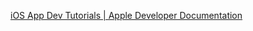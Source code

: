 <!--
# iOS App Dev Training
-->
[iOS App Dev Tutorials | Apple Developer Documentation](https://developer.apple.com/tutorials/app-dev-training/)
<!--
## Day Killer
An app that track and manages the tasks of the day.
-->
